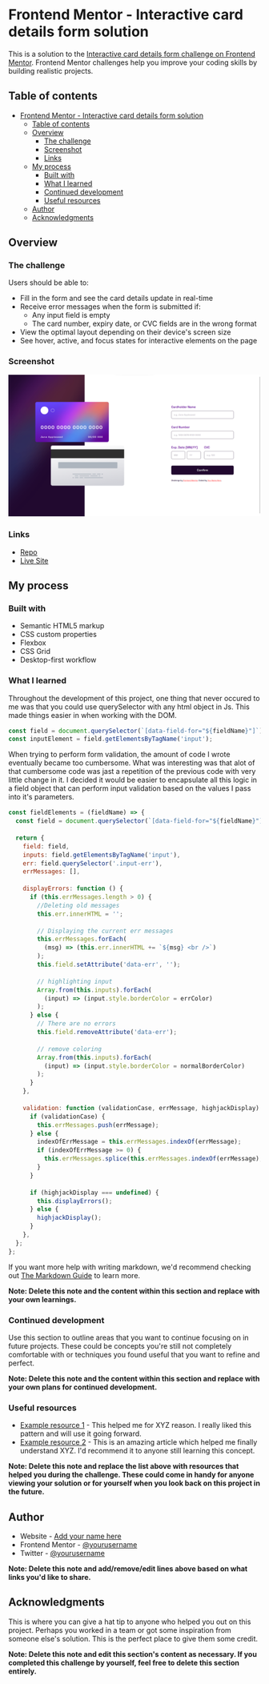 # Frontend Mentor - Interactive card details form solution

This is a solution to the [Interactive card details form challenge on Frontend Mentor](https://www.frontendmentor.io/challenges/interactive-card-details-form-XpS8cKZDWw). Frontend Mentor challenges help you improve your coding skills by building realistic projects.

## Table of contents

- [Frontend Mentor - Interactive card details form solution](#frontend-mentor---interactive-card-details-form-solution)
  - [Table of contents](#table-of-contents)
  - [Overview](#overview)
    - [The challenge](#the-challenge)
    - [Screenshot](#screenshot)
    - [Links](#links)
  - [My process](#my-process)
    - [Built with](#built-with)
    - [What I learned](#what-i-learned)
    - [Continued development](#continued-development)
    - [Useful resources](#useful-resources)
  - [Author](#author)
  - [Acknowledgments](#acknowledgments)

## Overview

### The challenge

Users should be able to:

- Fill in the form and see the card details update in real-time
- Receive error messages when the form is submitted if:
  - Any input field is empty
  - The card number, expiry date, or CVC fields are in the wrong format
- View the optimal layout depending on their device's screen size
- See hover, active, and focus states for interactive elements on the page

### Screenshot

![](./screenshot.png)

### Links

- [Repo](https://github.com/ThaBeanBoy/Front-End-Mentor-Interactive-Card-Details-Form)
- [Live Site](https://thabeanboy.github.io/Front-End-Mentor-Interactive-Card-Details-Form/)

## My process

### Built with

- Semantic HTML5 markup
- CSS custom properties
- Flexbox
- CSS Grid
- Desktop-first workflow

### What I learned

Throughout the development of this project, one thing that never occured to me was that you could use querySelector with any html object in Js. This made things easier in when working with the DOM.

```js
const field = document.querySelector(`[data-field-for="${fieldName}"]`);
const inputElement = field.getElementsByTagName('input');
```

When trying to perform form validation, the amount of code I wrote eventually became too cumbersome. What was interesting was that alot of that cumbersome code was jast a repetition of the previous code with very little change in it. I decided it would be easier to encapsulate all this logic in a field object that can perform input validation based on the values I pass into it's parameters.

```js
const fieldElements = (fieldName) => {
  const field = document.querySelector(`[data-field-for="${fieldName}"]`);

  return {
    field: field,
    inputs: field.getElementsByTagName('input'),
    err: field.querySelector('.input-err'),
    errMessages: [],

    displayErrors: function () {
      if (this.errMessages.length > 0) {
        //Deleting old messages
        this.err.innerHTML = '';

        // Displaying the current err messages
        this.errMessages.forEach(
          (msg) => (this.err.innerHTML += `${msg} <br />`)
        );
        this.field.setAttribute('data-err', '');

        // highlighting input
        Array.from(this.inputs).forEach(
          (input) => (input.style.borderColor = errColor)
        );
      } else {
        // There are no errors
        this.field.removeAttribute('data-err');

        // remove coloring
        Array.from(this.inputs).forEach(
          (input) => (input.style.borderColor = normalBorderColor)
        );
      }
    },

    validation: function (validationCase, errMessage, highjackDisplay) {
      if (validationCase) {
        this.errMessages.push(errMessage);
      } else {
        indexOfErrMessage = this.errMessages.indexOf(errMessage);
        if (indexOfErrMessage >= 0) {
          this.errMessages.splice(this.errMessages.indexOf(errMessage), 1);
        }
      }

      if (highjackDisplay === undefined) {
        this.displayErrors();
      } else {
        highjackDisplay();
      }
    },
  };
};
```

If you want more help with writing markdown, we'd recommend checking out [The Markdown Guide](https://www.markdownguide.org/) to learn more.

**Note: Delete this note and the content within this section and replace with your own learnings.**

### Continued development

Use this section to outline areas that you want to continue focusing on in future projects. These could be concepts you're still not completely comfortable with or techniques you found useful that you want to refine and perfect.

**Note: Delete this note and the content within this section and replace with your own plans for continued development.**

### Useful resources

- [Example resource 1](https://www.example.com) - This helped me for XYZ reason. I really liked this pattern and will use it going forward.
- [Example resource 2](https://www.example.com) - This is an amazing article which helped me finally understand XYZ. I'd recommend it to anyone still learning this concept.

**Note: Delete this note and replace the list above with resources that helped you during the challenge. These could come in handy for anyone viewing your solution or for yourself when you look back on this project in the future.**

## Author

- Website - [Add your name here](https://www.your-site.com)
- Frontend Mentor - [@yourusername](https://www.frontendmentor.io/profile/yourusername)
- Twitter - [@yourusername](https://www.twitter.com/yourusername)

**Note: Delete this note and add/remove/edit lines above based on what links you'd like to share.**

## Acknowledgments

This is where you can give a hat tip to anyone who helped you out on this project. Perhaps you worked in a team or got some inspiration from someone else's solution. This is the perfect place to give them some credit.

**Note: Delete this note and edit this section's content as necessary. If you completed this challenge by yourself, feel free to delete this section entirely.**
